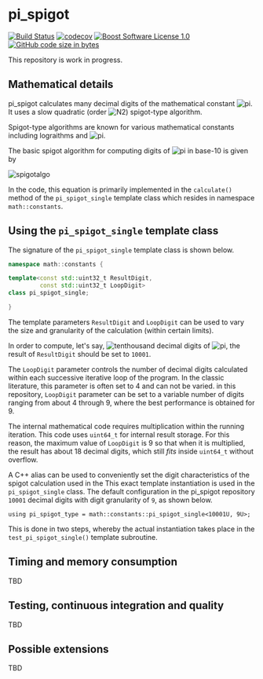 pi_spigot
==================

[![Build Status](https://github.com/ckormanyos/pi_spigot/actions/workflows/pi_spigot.yml/badge.svg)](https://github.com/ckormanyos/pi_spigot/actions)
[![codecov](https://codecov.io/gh/ckormanyos/pi_spigot/branch/main/graph/badge.svg?token=Q3XV9QCH82)](https://codecov.io/gh/ckormanyos/pi_spigot)
[![Boost Software License 1.0](https://img.shields.io/badge/license-BSL%201.0-blue.svg)](https://github.com/ckormanyos/pi_spigot/blob/main/LICENSE_1_0.txt)
[![GitHub code size in bytes](https://img.shields.io/github/languages/code-size/ckormanyos/pi_spigot)](https://github.com/ckormanyos/pi_spigot)

This repository is work in progress.

## Mathematical details

pi_spigot calculates many decimal digits of the mathematical constant
![pi](https://latex.codecogs.com/svg.image?\pi).
It uses a slow quadratic
(order ![N2](https://latex.codecogs.com/svg.image?N^{2}))
spigot-type algorithm.

Spigot-type algorithms are known for various mathematical constants
including lograithms and
![pi](https://latex.codecogs.com/svg.image?\pi).

The basic spigot algorithm for computing digits of
![pi](https://latex.codecogs.com/svg.image?\pi)
in base-10 is given by

![spigotalgo](https://latex.codecogs.com/svg.image?\pi\,=\,2\,&plus;\,\dfrac{1}{3}\Biggl(2\,&plus;\,\dfrac{2}{5}\Biggl(2\,&plus;\,\dfrac{3}{7}\Biggl(2\,&plus;\,\ldots\Biggr)\Biggr)\Biggr))

In the code, this equation is primarily implemented in the
`calculate()` method of the `pi_spigot_single` template class
which resides in namespace `math::constants`.

## Using the `pi_spigot_single` template class

The signature of the `pi_spigot_single` template class is shown below.

```cpp
namespace math::constants {

template<const std::uint32_t ResultDigit,
         const std::uint32_t LoopDigit>
class pi_spigot_single;

}
```

The template parameters `ResultDigit` and `LoopDigit`
can be used to vary the size and granularity of the
calculation (within certain limits).

In order to compute, let's say,
![tenthousand](https://latex.codecogs.com/svg.image?10,001)
decimal digits of
![pi](https://latex.codecogs.com/svg.image?\pi),
the result of `ResultDigit` should be set to `10001`.

The `LoopDigit` parameter controls the number of decimal
digits calculated within each successive iterative loop
of the program. In the classic literature, this
parameter is often set to 4 and can not be varied.
in this repository, `LoopDigit` parameter can be set to a variable number
of digits ranging from about 4 through 9, where the
best performance is obtained for 9.

The internal mathematical code requires multiplication
within the running iteration. This code uses `uint64_t`
for internal result storage. For this reason,
the maximum value of `LoopDigit` is 9 so that
when it is multiplied, the result has about 18
decimal digits, which still _fits_ inside
`uint64_t` without overflow.

A C++ alias can be used to conveniently set the
digit characteristics of the spigot calculation
used in the This exact template instantiation is used in the
`pi_spigot_single` class. The default configuration
in the pi_spigot repository `10001` decimal digits
with digit granularity of `9`, as shown below.

```
using pi_spigot_type = math::constants::pi_spigot_single<10001U, 9U>;
```

This is done in two steps, whereby the
actual instantiation takes place in the
`test_pi_spigot_single()` template subroutine.

## Timing and memory consumption

TBD

## Testing, continuous integration and quality

TBD

## Possible extensions

TBD
